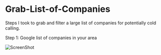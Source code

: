# Grab-List-of-Companies
Steps I took to grab and filter a large list of companies for potentially cold calling.

Step 1: Google list of companies in your area

![ScreenShot](https://github.com/epicsaxgandalf/Grab-List-of-Companies/blob/89f61a5052083d9fe94be1b44a7e0e47717118e3/List%20of%20Companies.png)

